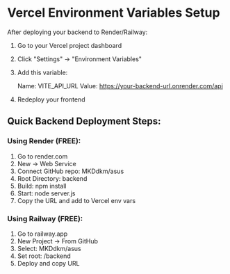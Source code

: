 # Vercel Environment Variables Setup

After deploying your backend to Render/Railway:

1. Go to your Vercel project dashboard
2. Click "Settings" → "Environment Variables"
3. Add this variable:

   Name: VITE_API_URL
   Value: https://your-backend-url.onrender.com/api
   
4. Redeploy your frontend

## Quick Backend Deployment Steps:

### Using Render (FREE):
1. Go to render.com
2. New → Web Service
3. Connect GitHub repo: MKDdkm/asus
4. Root Directory: backend
5. Build: npm install
6. Start: node server.js
7. Copy the URL and add to Vercel env vars

### Using Railway (FREE):
1. Go to railway.app
2. New Project → From GitHub
3. Select: MKDdkm/asus
4. Set root: /backend
5. Deploy and copy URL
